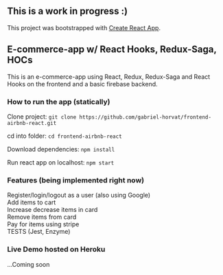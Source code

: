 This is a work in progress :)
---
This project was bootstrapped with [Create React App](https://github.com/facebook/create-react-app).

## E-commerce-app w/ React Hooks, Redux-Saga, HOCs

This is an e-commerce-app using React, Redux, Redux-Saga and React Hooks on the frontend and a basic firebase backend.


### How to run the app (statically)

Clone project: 
`git clone https://github.com/gabriel-horvat/frontend-airbnb-react.git`

cd into folder:
`cd frontend-airbnb-react`

Download dependencies:
`npm install`

Run react app on localhost:
`npm start`


### Features (being implemented right now) 
Register/login/logout as a user (also using Google) <br/> 
Add items to cart <br/> 
Increase decrease items in card <br/> 
Remove items from card <br/> 
Pay for items using stripe <br/> 
TESTS (Jest, Enzyme) <br/> 

### Live Demo hosted on Heroku
...Coming soon


